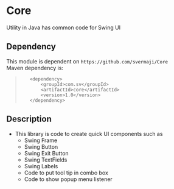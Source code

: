 # Core
Utility in Java has common code for Swing UI

## Dependency<br>
This module is dependent on `https://github.com/svermaji/Core` <br>
Maven dependency is:
>        <dependency>
>            <groupId>com.sv</groupId>
>            <artifactId>core</artifactId>
>            <version>1.0</version>
>        </dependency>


## Description<br>
* This library is code to create quick UI components such as
    * Swing Frame
    * Swing Button
    * Swing Exit Button
    * Swing TextFields
    * Swing Labels
    * Code to put tool tip in combo box
    * Code to show popup menu listener
